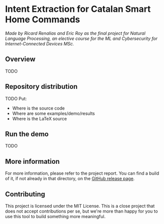 # Intent Extraction for Catalan Smart Home Commands

*Made by Ricard Renalias and Eric Roy as the final project
for Natural Language Processing, an elective course for the
ML and Cybersecurity for Internet-Connected Devices MSc.*

## Overview

TODO

## Repository distribution

TODO Put:
- Where is the source code
- Where are some examples/demo/results
- Where is the LaTeX source

## Run the demo

TODO

## More information

For more information, please refer to the project report. You can find
a build of it, if not already in that directory, on the
[GitHub release page](https://github.com/rrenaliasupc/NLPProject/releases).

## Contributing

This project is licensed under the MIT License. This is a close project that
does not accept contributions per se, but we're more than happy for you to use
this tool to build something more meaningful.
